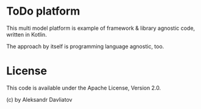 # ToDo platform
This multi model platform is example of framework & library agnostic code, written in Kotlin.

The approach by itself is programming language agnostic, too.

# License
This code is available under the Apache License, Version 2.0.

(c) by Aleksandr Davliatov
